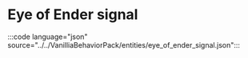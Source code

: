 # Eye of Ender signal

:::code language="json" source="../../VanilliaBehaviorPack/entities/eye_of_ender_signal.json":::
